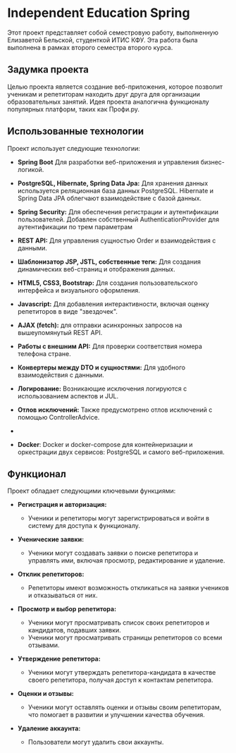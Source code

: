 # Independent Education Spring

Этот проект представляет собой семестровую работу, выполненную Елизаветой Бельской, студенткой ИТИС КФУ. 
Эта работа была выполнена в рамках второго семестра второго курса.

## Задумка проекта

Целью проекта является создание веб-приложения, которое позволит ученикам и репетиторам находить друг друга для
организации образовательных занятий. Идея проекта аналогична функционалу популярных платформ, таких как Профи.ру.

## Использованные технологии

Проект использует следующие технологии:

- **Spring Boot** Для разработки веб-приложения и управления бизнес-логикой.

- **PostgreSQL, Hibernate, Spring Data Jpa:** Для хранения данных используется реляционная база данных PostgreSQL. 
Hibernate и Spring Data JPA облегчают взаимодействие с базой данных. 

- **Spring Security:** Для обеспечения регистрации и аутентификации пользователей. 
Добавлен собственный AuthenticationProvider для аутентификации по трем параметрам

- **REST API:** Для управления сущностью Order и взаимодействия с данными.

- **Шаблонизатор JSP, JSTL, собственные теги:** Для создания динамических веб-страниц и отображения данных.

- **HTML5, CSS3, Bootstrap:** Для создания пользовательского интерфейса и визуального оформления.

- **Javascript:** Для добавления интерактивности, включая оценку репетиторов в виде "звездочек".

- **AJAX (fetch):** для отправки асинхронных запросов на вышеупомянутый REST API.

- **Работы с внешним API:** Для проверки соответствия номера телефона стране.

- **Конвертеры между DTO и сущностями:** Для удобного взаимодействия с данными.

- **Логирование:** Возникающие исключения логируются с использованием аспектов и JUL.

- **Отлов исключений:** Также предусмотрено отлов исключений с помощью ControllerAdvice.
- 
- **Docker**: Docker и docker-compose для контейнеризации и оркестрации двух сервисов: PostgreSQL и самого веб-приложения.

## Функционал

Проект обладает следующими ключевыми функциями:

- **Регистрация и авторизация:**
  - Ученики и репетиторы могут зарегистрироваться и войти в систему для доступа к функционалу.

- **Ученические заявки:**
  - Ученики могут создавать заявки о поиске репетитора и управлять ими, включая просмотр, редактирование и удаление.

- **Отклик репетиторов:**
  - Репетиторы имеют возможность откликаться на заявки учеников и отказываться от них.

- **Просмотр и выбор репетитора:**
  - Ученики могут просматривать список своих репетиторов и кандидатов, подавших заявки.
  - Ученики могут просматривать страницы репетиторов со всеми отзывами.

- **Утверждение репетитора:**
  - Ученики могут утверждать репетитора-кандидата в качестве своего репетитора, получая доступ к контактам репетитора.

- **Оценки и отзывы:**
  - Ученики могут оставлять оценки и отзывы своим репетиторам, что помогает в развитии и улучшении качества обучения.

- **Удаление аккаунта:**
  - Пользователи могут удалить свои аккаунты. 



